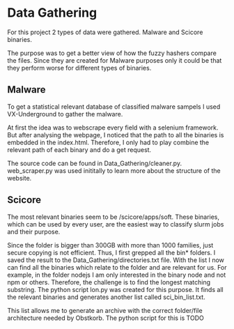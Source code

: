 # Data Gathering

For this project 2 types of data were gathered. Malware and Scicore binaries.

The purpose was to get a better view of how the fuzzy hashers compare the files.
Since they are created for Malware purposes only it could be that they perform worse for different types of binaries.

## Malware

To get a statistical relevant database of classified malware sampels I used VX-Underground to gather the malware.

At first the idea was to webscrape every field with a selenium framework. But after analysing the webpage, I noticed that
the path to all the binaries is embedded in the index.html. Therefore, I only had to play combine the relevant path of each binary and do a get request.

The source code can be found in Data_Gathering/cleaner.py. web_scraper.py was used inititally to learn more about the
structure of the website.

## Scicore

The most relevant binaries seem to be /scicore/apps/soft. These binaries, which can be used by every user, are the easiest way
to classify slurm jobs and their purpose.

Since the folder is bigger than 300GB with more than 1000 families, just secure copying is not efficient. Thus, I first grepped all the bin* folders.
I saved the result to the Data_Gathering/directories.txt file. With the list I now can find all the binaries which relate to the folder and are relevant for us.
For example, in the folder nodejs I am only interested in the binary node and not npm or others. Therefore, the challenge is to find the longest matching substring.
The python script lon.py was created for this purpose. It finds all the relevant binaries and generates another list called sci_bin_list.txt.

This list allows me to generate an archive with the correct folder/file architecture needed by Obstkorb. The python script for this is TODO
